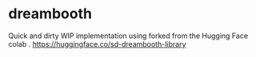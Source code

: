 # dreambooth

Quick and dirty WIP implementation using forked from the Hugging Face colab . https://huggingface.co/sd-dreambooth-library
